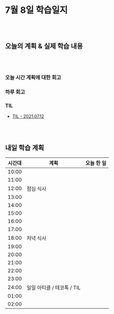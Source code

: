 # 7월 8일 학습일지

<br/>
<br/>

## 오늘의 계획 & 실제 학습 내용

<br/>
<br/>

### 오늘 시간 계획에 대한 회고

### 하루 회고

### TIL

- [TIL - 2021.07.12](https://velog.io/@jjuny546/TIL-2021.07.12)

<br/>
<br/>

## 내일 학습 계획

| 시간대 | 계획                       | 오늘 한 일 |
| ------ | -------------------------- | ---------- |
| 10:00  |                            |            |
| 11:00  |                            |            |
| 12:00  | 점심 식사                  |            |
| 13:00  |                            |            |
| 14:00  |                            |            |
| 15:00  |                            |            |
| 16:00  |                            |            |
| 17:00  |                            |            |
| 18:00  | 저녁 식사                  |            |
| 19:00  |                            |            |
| 20:00  |                            |            |
| 21:00  |                            |            |
| 22:00  |                            |            |
| 23:00  |                            |            |
| 24:00  | 일일 아티클 / 테코톡 / TIL |            |
| 01:00  |                            |            |
| 02:00  |                            |            |
